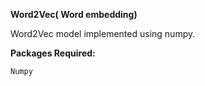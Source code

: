 **Word2Vec( Word embedding)**

Word2Vec model implemented using numpy.

**Packages Required:**
    
    Numpy
